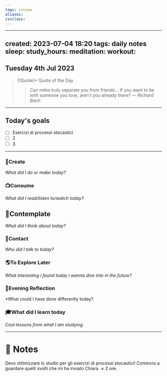 ```yaml
---
tags: review
aliases:
cssclass:
---
```

 
---
created: 2023-07-04 18:20
tags: daily notes
sleep: 
study_hours: 
meditation: 
workout: 
---


## Tuesday 4th Jul 2023


> [!Quote]+ Quote of the Day  
> > Can miles truly separate you from friends... If you want to be with someone you love, aren't you already there?
> — <cite>Richard Bach</cite>

--- 
## Today's goals

- [ ] Esercizi di processi stocastici
- [ ] 2
- [ ] 3

---

### 🎨Create
*What did I do or make today?*

  
### 📺Consume
*What did I read/listen to/watch today?*

  
## 💭Contemplate
*What did I think about today?*


### 👬Contact
*Who did I talk to today?*

  
### 🌎To Explore Later
*What interesting i found today i wanna dive into in the future?*


### 🌃Evening Reflection
*What could I have done differently today?


### 🎓What did I learn today
*Cool lessons from what I am studying*

---
# 📝 Notes


Devo ottimizzare lo studio per gli esercizi di processi stocastici! Comincio a guardare quelli svolti che mi ha inviato Chiara $\approx 2$ ore.